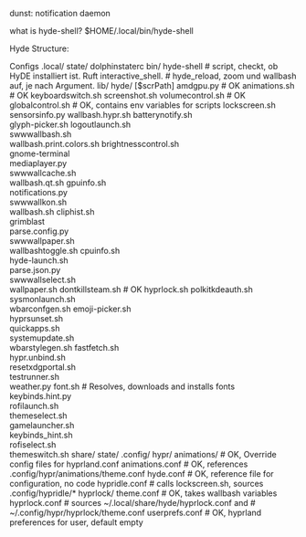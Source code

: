 dunst: notification daemon

what is hyde-shell? $HOME/.local/bin/hyde-shell


Hyde Structure:

Configs
    .local/
        state/
            dolphinstaterc
        bin/
            hyde-shell      # script, checkt, ob HyDE installiert ist. Ruft interactive_shell.
                            # hyde_reload, zoom und wallbash auf, je nach Argument.
        lib/
            hyde/ [$scrPath]
                amdgpu.py   # OK
                animations.sh # OK
                keyboardswitch.sh
                screenshot.sh
                volumecontrol.sh # OK
                globalcontrol.sh # OK, contains env variables for scripts
                lockscreen.sh
                sensorsinfo.py
                wallbash.hypr.sh
                batterynotify.sh      
                glyph-picker.sh	
                logoutlaunch.sh    
                swwwallbash.sh    
                wallbash.print.colors.sh
                brightnesscontrol.sh  
                gnome-terminal	
                mediaplayer.py	   
                swwwallcache.sh   
                wallbash.qt.sh
                gpuinfo.sh	
                notifications.py   
                swwwallkon.sh     
                wallbash.sh
                cliphist.sh	      
                grimblast		
                parse.config.py    
                swwwallpaper.sh   
                wallbashtoggle.sh
                cpuinfo.sh	      
                hyde-launch.sh	
                parse.json.py	   
                swwwallselect.sh  
                wallpaper.sh
                dontkillsteam.sh # OK
                hyprlock.sh	
                polkitkdeauth.sh   
                sysmonlaunch.sh   
                wbarconfgen.sh
                emoji-picker.sh       
                hyprsunset.sh	
                quickapps.sh	   
                systemupdate.sh   
                wbarstylegen.sh
                fastfetch.sh	      
                hypr.unbind.sh	
                resetxdgportal.sh  
                testrunner.sh     
                weather.py
                font.sh	# Resolves, downloads and installs fonts
                keybinds.hint.py	
                rofilaunch.sh	   
                themeselect.sh    
                gamelauncher.sh       
                keybinds_hint.sh	
                rofiselect.sh	   
                themeswitch.sh
        share/
        state/
    .config/
        hypr/
            animations/     # OK, Override config files for hyprland.conf
            animations.conf # OK, references .config/hypr/animations/theme.conf
            hyde.conf # OK, reference file for configuration, no code 
            hypridle.conf # calls lockscreen.sh, sources .config/hypridle/*
            hyprlock/
                theme.conf # OK, takes wallbash variables 
            hyprlock.conf # sources ~/.local/share/hyde/hyprlock.conf and 
                          # ~/.config/hypr/hyprlock/theme.conf
           userprefs.conf # OK, hyprland preferences for user, default empty 
            
